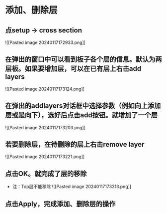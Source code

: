 # 添加、删除层

## 点setup -> cross section
![[Pasted image 20240117172933.png]]

## 在弹出的窗口中可以看到板子各个层的信息。默认为两层板。如果要增加层，可以在已有层上右击add layers
![[Pasted image 20240117173124.png]]

## 在弹出的addlayers对话框中选择参数（例如向上添加层或是向下），选好后点击add按钮。就增加了一个层
![[Pasted image 20240117173203.png]]

## 若要删除层，在待删除的层上右击remove layer
![[Pasted image 20240117173221.png]]

## 点击OK。就完成了层的移除
- 注：Top层不能移除
![[Pasted image 20240117173313.png]]

## 点击Apply，完成添加、删除层的操作
